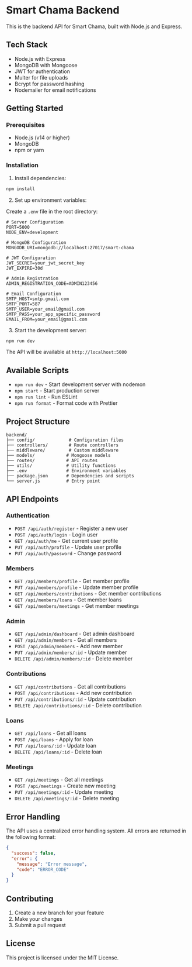 # Smart Chama Backend

This is the backend API for Smart Chama, built with Node.js and Express.

## Tech Stack

- Node.js with Express
- MongoDB with Mongoose
- JWT for authentication
- Multer for file uploads
- Bcrypt for password hashing
- Nodemailer for email notifications

## Getting Started

### Prerequisites

- Node.js (v14 or higher)
- MongoDB
- npm or yarn

### Installation

1. Install dependencies:
```bash
npm install
```

2. Set up environment variables:

Create a `.env` file in the root directory:
```env
# Server Configuration
PORT=5000
NODE_ENV=development

# MongoDB Configuration
MONGODB_URI=mongodb://localhost:27017/smart-chama

# JWT Configuration
JWT_SECRET=your_jwt_secret_key
JWT_EXPIRE=30d

# Admin Registration
ADMIN_REGISTRATION_CODE=ADMIN123456

# Email Configuration
SMTP_HOST=smtp.gmail.com
SMTP_PORT=587
SMTP_USER=your_email@gmail.com
SMTP_PASS=your_app_specific_password
EMAIL_FROM=your_email@gmail.com
```

3. Start the development server:
```bash
npm run dev
```

The API will be available at `http://localhost:5000`

## Available Scripts

- `npm run dev` - Start development server with nodemon
- `npm start` - Start production server
- `npm run lint` - Run ESLint
- `npm run format` - Format code with Prettier

## Project Structure

```
backend/
├── config/             # Configuration files
├── controllers/        # Route controllers
├── middleware/         # Custom middleware
├── models/            # Mongoose models
├── routes/            # API routes
├── utils/             # Utility functions
├── .env               # Environment variables
├── package.json       # Dependencies and scripts
└── server.js          # Entry point
```

## API Endpoints

### Authentication
- `POST /api/auth/register` - Register a new user
- `POST /api/auth/login` - Login user
- `GET /api/auth/me` - Get current user profile
- `PUT /api/auth/profile` - Update user profile
- `PUT /api/auth/password` - Change password

### Members
- `GET /api/members/profile` - Get member profile
- `PUT /api/members/profile` - Update member profile
- `GET /api/members/contributions` - Get member contributions
- `GET /api/members/loans` - Get member loans
- `GET /api/members/meetings` - Get member meetings

### Admin
- `GET /api/admin/dashboard` - Get admin dashboard
- `GET /api/admin/members` - Get all members
- `POST /api/admin/members` - Add new member
- `PUT /api/admin/members/:id` - Update member
- `DELETE /api/admin/members/:id` - Delete member

### Contributions
- `GET /api/contributions` - Get all contributions
- `POST /api/contributions` - Add new contribution
- `PUT /api/contributions/:id` - Update contribution
- `DELETE /api/contributions/:id` - Delete contribution

### Loans
- `GET /api/loans` - Get all loans
- `POST /api/loans` - Apply for loan
- `PUT /api/loans/:id` - Update loan
- `DELETE /api/loans/:id` - Delete loan

### Meetings
- `GET /api/meetings` - Get all meetings
- `POST /api/meetings` - Create new meeting
- `PUT /api/meetings/:id` - Update meeting
- `DELETE /api/meetings/:id` - Delete meeting

## Error Handling

The API uses a centralized error handling system. All errors are returned in the following format:

```json
{
  "success": false,
  "error": {
    "message": "Error message",
    "code": "ERROR_CODE"
  }
}
```

## Contributing

1. Create a new branch for your feature
2. Make your changes
3. Submit a pull request

## License

This project is licensed under the MIT License.
